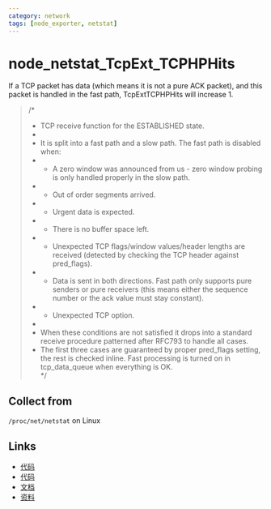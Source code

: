 ```yaml
---
category: network
tags: [node_exporter, netstat]
---
```

# node_netstat_TcpExt_TCPHPHits

If a TCP packet has data (which means it is not a pure ACK packet), and this packet is handled in the fast path, TcpExtTCPHPHits will increase 1.

> /*
>  *	TCP receive function for the ESTABLISHED state.
>  *
>  *	It is split into a fast path and a slow path. The fast path is disabled when:  
>  *	- A zero window was announced from us - zero window probing is only handled properly in the slow path.  
>  *	- Out of order segments arrived.  
>  *	- Urgent data is expected.  
>  *	- There is no buffer space left.  
>  *	- Unexpected TCP flags/window values/header lengths are received (detected by checking the TCP header against pred_flags).  
>  *	- Data is sent in both directions. Fast path only supports pure senders or pure receivers (this means either the sequence number or the ack value must stay constant).  
>  *	- Unexpected TCP option.  
>  *
>  *	When these conditions are not satisfied it drops into a standard receive procedure patterned after RFC793 to handle all cases.  
>  *	The first three cases are guaranteed by proper pred_flags setting, the rest is checked inline. Fast processing is turned on in tcp_data_queue when everything is OK.  
>  */

## Collect from

`/proc/net/netstat` on Linux

## Links

- [代码](https://github.com/prometheus/node_exporter/blob/master/collector/netstat_linux.go#L97)
- [代码](https://github.com/torvalds/linux/blob/master/net/ipv4/tcp_input.c#L5830)
- [文档](https://github.com/torvalds/linux/blob/master/Documentation/networking/snmp_counter.rst)
- [资料](https://github.com/moooofly/MarkSomethingDown/blob/master/Linux/TCP%20%E7%9B%B8%E5%85%B3%E7%BB%9F%E8%AE%A1%E4%BF%A1%E6%81%AF%E8%AF%A6%E8%A7%A3.md)